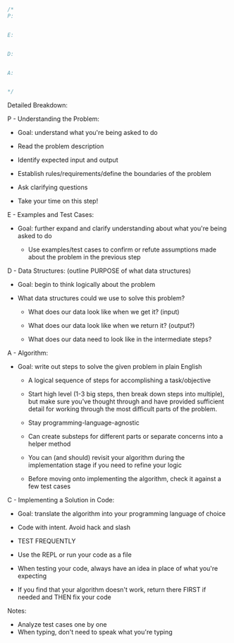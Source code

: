

```javascript
/*
P:


E:


D:


A:


*/
```



Detailed Breakdown:

P - Understanding the Problem:

- Goal: understand what you're being asked to do

- Read the problem description

- Identify expected input and output

- Establish rules/requirements/define the boundaries of the problem

- Ask clarifying questions

- Take your time on this step!

  

E - Examples and Test Cases:

- Goal: further expand and clarify understanding about what you're being asked to do

	- Use examples/test cases to confirm or refute assumptions made about the problem in the previous step

  

D - Data Structures: (outline PURPOSE of what data structures)

- Goal: begin to think logically about the problem

- What data structures could we use to solve this problem?

	- What does our data look like when we get it? (input)
	
	- What does our data look like when we return it? (output?)
	
	- What does our data need to look like in the intermediate steps?

  

A - Algorithm:

- Goal: write out steps to solve the given problem in plain English

	- A logical sequence of steps for accomplishing a task/objective
	
	- Start high level (1-3 big steps, then break down steps into multiple), but make sure you've thought through and have provided sufficient detail for working through the most difficult parts of the problem.
	
	- Stay programming-language-agnostic
	
	- Can create substeps for different parts or separate concerns into a helper method
	
	- You can (and should) revisit your algorithm during the implementation stage if you need to refine your logic
	
	- Before moving onto implementing the algorithm, check it against a few test cases

  

C - Implementing a Solution in Code:

- Goal: translate the algorithm into your programming language of choice

- Code with intent. Avoid hack and slash

- TEST FREQUENTLY

- Use the REPL or run your code as a file

- When testing your code, always have an idea in place of what you're expecting

- If you find that your algorithm doesn't work, return there FIRST if needed and THEN fix your code

Notes:
- Analyze test cases one by one
- When typing, don't need to speak what you're typing